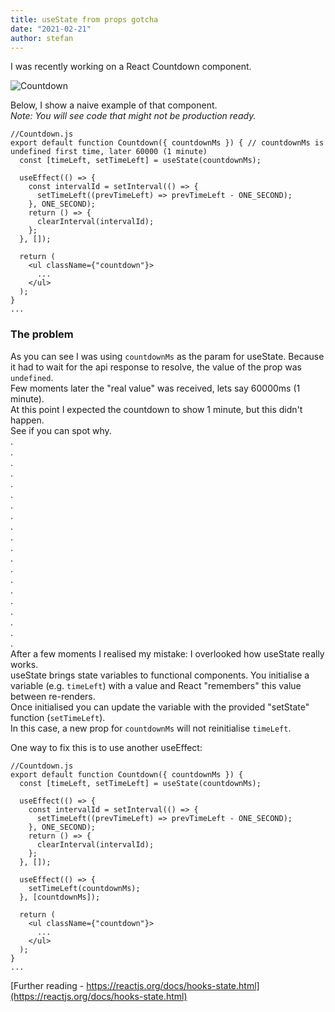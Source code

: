 ```yaml
---
title: useState from props gotcha
date: "2021-02-21"
author: stefan
---
```


I was recently working on a React Countdown component.

![Countdown](/images/countdown1.png)

Below, I show a naive example of that component.  
_Note: You will see code that might not be production ready._

    //Countdown.js
    export default function Countdown({ countdownMs }) { // countdownMs is undefined first time, later 60000 (1 minute)
      const [timeLeft, setTimeLeft] = useState(countdownMs);

      useEffect(() => {
        const intervalId = setInterval(() => {
          setTimeLeft((prevTimeLeft) => prevTimeLeft - ONE_SECOND);
        }, ONE_SECOND);
        return () => {
          clearInterval(intervalId);
        };
      }, []);

      return (
        <ul className={"countdown"}>
          ...
        </ul>
      );
    }
    ...

### The problem

As you can see I was using `countdownMs` as the param for useState. Because it had to wait for the api response to
resolve, the value of the prop was `undefined`.  
Few moments later the "real value" was received, lets say 60000ms (1 minute).  
At this point I expected the countdown to show 1 minute, but this didn't happen.  
See if you can spot why.  
.  
.  
.  
.  
.  
.  
.  
.  
.  
.  
.  
.  
.  
.  
.  
.  
.  
.  
.  
.  
After a few moments I realised my mistake: I overlooked how useState really works.  
useState brings state variables to functional components. You initialise a variable (e.g. `timeLeft`) with a value and
React "remembers" this value between re-renders.  
Once initialised you can update the variable with the provided "setState" function (`setTimeLeft`).  
In this case, a new prop for `countdownMs` will not reinitialise `timeLeft`.

One way to fix this is to use another useEffect:

    //Countdown.js
    export default function Countdown({ countdownMs }) {
      const [timeLeft, setTimeLeft] = useState(countdownMs);

      useEffect(() => {
        const intervalId = setInterval(() => {
          setTimeLeft((prevTimeLeft) => prevTimeLeft - ONE_SECOND);
        }, ONE_SECOND);
        return () => {
          clearInterval(intervalId);
        };
      }, []);

      useEffect(() => {
        setTimeLeft(countdownMs);
      }, [countdownMs]);

      return (
        <ul className={"countdown"}>
          ...
        </ul>
      );
    }
    ...

[Further reading - https://reactjs.org/docs/hooks-state.html](https://reactjs.org/docs/hooks-state.html)

